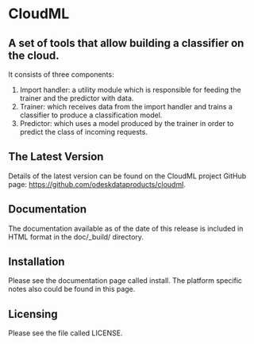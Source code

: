 # CloudML

## A set of tools that allow building a classifier on the cloud.

It consists of three components:

1. Import handler: a utility module which is responsible for feeding the trainer and the predictor with data.
2. Trainer: which receives data from the import handler and trains a classifier to produce a classification model.
3. Predictor: which uses a model produced by the trainer in order to predict the class of incoming requests.

## The Latest Version

Details of the latest version can be found on the CloudML project GitHub page: https://github.com/odeskdataproducts/cloudml.

## Documentation

The documentation available as of the date of this release is included in HTML format in the doc/_build/ directory.

## Installation

Please see the documentation page called install. The platform specific notes also could be found in this page.

## Licensing

Please see the file called LICENSE.